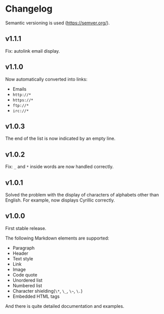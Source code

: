 # Changelog
Semantic versioning is used (https://semver.org/).

## v1.1.1
Fix: autolink email display.

## v1.1.0
Now automatically converted into links:
- Emails
- `http://*`
- `https://*`
- `ftp://*`
- `irc://*`

## v1.0.3
The end of the list is now indicated by an empty line.

## v1.0.2
Fix: `_` and `*` inside words are now handled correctly.

## v1.0.1
Solved the problem with the display of characters of alphabets other than English.
For example, now displays Cyrillic correctly.

## v1.0.0
First stable release.

The following Markdown elements are supported:
- Paragraph
- Header
- Text style
- Link
- Image
- Code quote
- Unordered list
- Numbered list
- Character shielding(`\*`, `\_`, `\~`, `\.`)
- Embedded HTML tags

And there is quite detailed documentation and examples.
